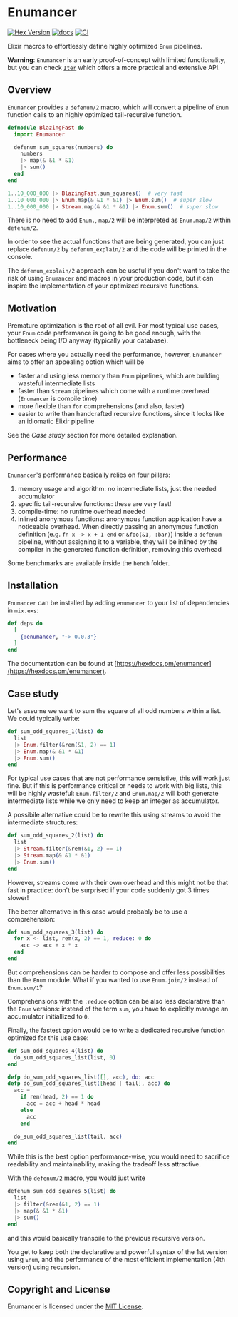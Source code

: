 # Enumancer

[![Hex Version](https://img.shields.io/hexpm/v/enumancer.svg)](https://hex.pm/packages/enumancer)
[![docs](https://img.shields.io/badge/docs-hexpm-blue.svg)](https://hexdocs.pm/enumancer/)
[![CI](https://github.com/sabiwara/enumancer/workflows/CI/badge.svg)](https://github.com/sabiwara/enumancer/actions?query=workflow%3ACI)

Elixir macros to effortlessly define highly optimized `Enum` pipelines.

**Warning**: `Enumancer` is an early proof-of-concept with limited
functionality, but you can check [`Iter`](https://github.com/sabiwara/iter)
which offers a more practical and extensive API.

## Overview

`Enumancer` provides a `defenum/2` macro, which will convert a pipeline of
`Enum` function calls to an highly optimized tail-recursive function.

```elixir
defmodule BlazingFast do
  import Enumancer

  defenum sum_squares(numbers) do
    numbers
    |> map(& &1 * &1)
    |> sum()
  end
end

1..10_000_000 |> BlazingFast.sum_squares()  # very fast
1..10_000_000 |> Enum.map(& &1 * &1) |> Enum.sum()  # super slow
1..10_000_000 |> Stream.map(& &1 * &1) |> Enum.sum()  # super slow
```

There is no need to add `Enum.`, `map/2` will be interpreted as `Enum.map/2`
within `defenum/2`.

In order to see the actual functions that are being generated, you can just
replace `defenum/2` by `defenum_explain/2` and the code will be printed in the
console.

The `defenum_explain/2` approach can be useful if you don't want to take the
risk of using `Enumancer` and macros in your production code, but it can inspire
the implementation of your optimized recursive functions.

## Motivation

Premature optimization is the root of all evil. For most typical use cases, your
`Enum` code performance is going to be good enough, with the bottleneck being
I/O anyway (typically your database).

For cases where you actually need the performance, however, `Enumancer` aims to
offer an appealing option which will be

- faster and using less memory than `Enum` pipelines, which are building
  wasteful intermediate lists
- faster than `Stream` pipelines which come with a runtime overhead (`Enumancer`
  is compile time)
- more flexible than `for` comprehensions (and also, faster)
- easier to write than handcrafted recursive functions, since it looks like an
  idiomatic Elixir pipeline

See the _Case study_ section for more detailed explanation.

## Performance

`Enumancer`'s performance basically relies on four pillars:

1. memory usage and algorithm: no intermediate lists, just the needed
   accumulator
2. specific tail-recursive functions: these are very fast!
3. compile-time: no runtime overhead needed
4. inlined anonymous functions: anonymous function application have a noticeable
   overhead. When directly passing an anonymous function definition (e.g.
   `fn x -> x + 1 end` or `&foo(&1, :bar)`) inside a `defenum` pipeline, without
   assigning it to a variable, they will be inlined by the compiler in the
   generated function definition, removing this overhead

Some benchmarks are available inside the `bench` folder.

## Installation

`Enumancer` can be installed by adding `enumancer` to your list of dependencies
in `mix.exs`:

```elixir
def deps do
  [
    {:enumancer, "~> 0.0.3"}
  ]
end
```

The documentation can be found at
[https://hexdocs.pm/enumancer](https://hexdocs.pm/enumancer).

## Case study

Let's assume we want to sum the square of all odd numbers within a list. We
could typically write:

```elixir
def sum_odd_squares_1(list) do
  list
  |> Enum.filter(&rem(&1, 2) == 1)
  |> Enum.map(& &1 * &1)
  |> Enum.sum()
end
```

For typical use cases that are not performance sensistive, this will work just
fine. But if this is performance critical or needs to work with big lists, this
will be highly wasteful: `Enum.filter/2` and `Enum.map/2` will both generate
intermediate lists while we only need to keep an integer as accumulator.

A possibile alternative could be to rewrite this using streams to avoid the
intermediate structures:

```elixir
def sum_odd_squares_2(list) do
  list
  |> Stream.filter(&rem(&1, 2) == 1)
  |> Stream.map(& &1 * &1)
  |> Enum.sum()
end
```

However, streams come with their own overhead and this might not be that fast in
practice: don't be surprised if your code suddenly got 3 times slower!

The better alternative in this case would probably be to use a comprehension:

```elixir
def sum_odd_squares_3(list) do
  for x <- list, rem(x, 2) == 1, reduce: 0 do
    acc -> acc + x * x
  end
end
```

But comprehensions can be harder to compose and offer less possibilities than
the `Enum` module. What if you wanted to use `Enum.join/2` instead of
`Enum.sum/1`?

Comprehensions with the `:reduce` option can be also less declarative than the
`Enum` versions: instead of the term `sum`, you have to explicitly manage an
accumulator initiallized to `0`.

Finally, the fastest option would be to write a dedicated recursive function
optimized for this use case:

```elixir
def sum_odd_squares_4(list) do
  do_sum_odd_squares_list(list, 0)
end

defp do_sum_odd_squares_list([], acc), do: acc
defp do_sum_odd_squares_list([head | tail], acc) do
  acc =
    if rem(head, 2) == 1 do
      acc = acc + head * head
    else
      acc
    end

  do_sum_odd_squares_list(tail, acc)
end
```

While this is the best option performance-wise, you would need to sacrifice
readability and maintainability, making the tradeoff less attractive.

With the `defenum/2` macro, you would just write

```elixir
defenum sum_odd_squares_5(list) do
  list
  |> filter(&rem(&1, 2) == 1)
  |> map(& &1 * &1)
  |> sum()
end
```

and this would basically transpile to the previous recursive version.

You get to keep both the declarative and powerful syntax of the 1st version
using `Enum`, and the performance of the most efficient implementation (4th
version) using recursion.

## Copyright and License

Enumancer is licensed under the [MIT License](LICENSE.md).

